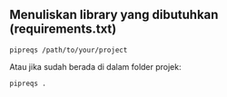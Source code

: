 ## Menuliskan library yang dibutuhkan (requirements.txt)

```
pipreqs /path/to/your/project
```

Atau jika sudah berada di dalam folder projek:

```
pipreqs .
```
